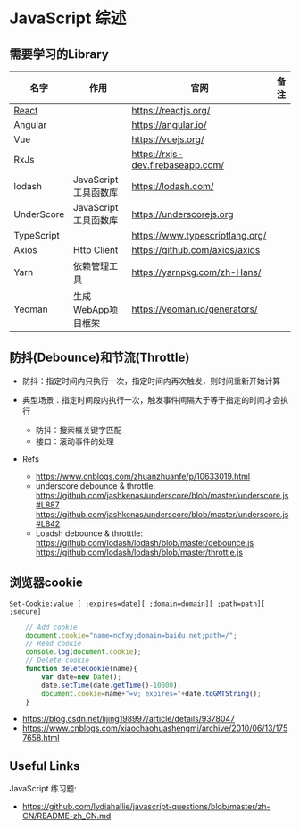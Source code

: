 # JavaScript 综述

## 需要学习的Library

| 名字                | 作用                 | 官网                                | 备注 |
|---------------------|----------------------|-------------------------------------|------|
| [React](./React.md) |                      | <https://reactjs.org/>              |      |
| Angular             |                      | <https://angular.io/>               |      |
| Vue                 |                      | <https://vuejs.org/>                |      |
| RxJs                |                      | <https://rxjs-dev.firebaseapp.com/> |      |
| lodash              | JavaScript工具函数库 | <https://lodash.com/>               |      |
| UnderScore          | JavaScript工具函数库 | <https://underscorejs.org>          |      |
| TypeScript          |                      | <https://www.typescriptlang.org/>   |      |
| Axios               | Http Client          | <https://github.com/axios/axios>    |      |
| Yarn                | 依赖管理工具         | <https://yarnpkg.com/zh-Hans/>      |      |
| Yeoman              | 生成WebApp项目框架   | <https://yeoman.io/generators/>     |      |

## 防抖(Debounce)和节流(Throttle)

* 防抖：指定时间内只执行一次，指定时间内再次触发，则时间重新开始计算
* 典型场景：指定时间段内执行一次，触发事件间隔大于等于指定的时间才会执行
  * 防抖：搜索框关键字匹配
  * 接口：滚动事件的处理

* Refs
  * <https://www.cnblogs.com/zhuanzhuanfe/p/10633019.html>
  * underscore debounce & throttle:
    <https://github.com/jashkenas/underscore/blob/master/underscore.js#L887>
    <https://github.com/jashkenas/underscore/blob/master/underscore.js#L842>
  * Loadsh debounce & throtttle:
    <https://github.com/lodash/lodash/blob/master/debounce.js>
    <https://github.com/lodash/lodash/blob/master/throttle.js>

## 浏览器cookie

`Set-Cookie:value [ ;expires=date][ ;domain=domain][ ;path=path][ ;secure]`

```javascript
    // Add cookie
    document.cookie="name=ncfxy;domain=baidu.net;path=/";
    // Read cookie
    console.log(document.cookie);
    // Delete cookie
    function deleteCookie(name){
        var date=new Date();
        date.setTime(date.getTime()-10000);
        document.cookie=name+"=v; expires="+date.toGMTString();
    }
```

* <https://blog.csdn.net/lijing198997/article/details/9378047>
* <https://www.cnblogs.com/xiaochaohuashengmi/archive/2010/06/13/1757658.html>

## Useful Links

JavaScript 练习题:
* <https://github.com/lydiahallie/javascript-questions/blob/master/zh-CN/README-zh_CN.md>
